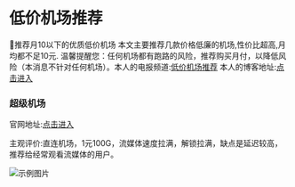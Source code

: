 # 低价机场推荐
🚀推荐月10以下的优质低价机场
本文主要推荐几款价格低廉的机场,性价比超高,月均都不足10元. 温馨提醒您：任何机场都有跑路的风险，推荐购买月付，以降低风险（本消息不针对任何机场）。本人的电报频道:[低价机场推荐](https://t.me/dijiajichangtuijian)
本人的博客地址:[点击进入 ](https://sites.google.com/view/dijiajichang)
### 超级机场

官网地址:[点击进入 ](https://www.chaojicloud.com/#/register?code=uWZXAcLR)

主观评价:直连机场，1元100G，流媒体速度拉满，解锁拉满，缺点是延迟较高，推荐给经常观看流媒体的用户。

![示例图片]([https://example.com/image.jpg](https://lh5.googleusercontent.com/VNxi5xzEaMlWFh92tCtStk88-SUrSBQdGA75ht0h8-gpSsjfdswzyg6pMijtG5gkMVlqVQWnDlw3ryknEWrkjqU3NS84MP4IZ1aa2HA9icPpwBESEr43ZnIkPyX7PBGj6g=w1280))

